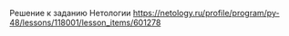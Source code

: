 Решение к заданию Нетологии https://netology.ru/profile/program/py-48/lessons/118001/lesson_items/601278 